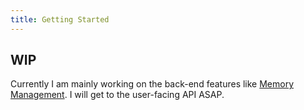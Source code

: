 ```yaml
---
title: Getting Started
---
```


## WIP

Currently I am mainly working on the back-end features like [Memory Management](/reference/memory).
I will get to the user-facing API ASAP.

